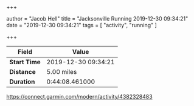 +++

author = "Jacob Hell"
title = "Jacksonville Running 2019-12-30 09:34:21"
date = "2019-12-30 09:34:21"
tags = [
    "activity", "running"
]

+++

<!--more-->

|Field  |Value  |
|--- | --- |
|**Start Time**|2019-12-30 09:34:21|
|**Distance**|5.00 miles|
|**Duration**|0:44:08.461000|

https://connect.garmin.com/modern/activity/4382328483